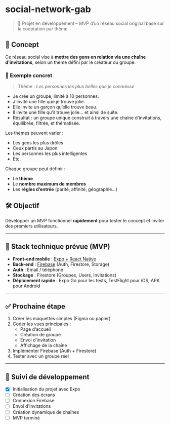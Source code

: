 # social-network-gab

> 🚧 Projet en développement – MVP d’un réseau social original basé sur la cooptation par thème

## 📱 Concept

Ce réseau social vise à **mettre des gens en relation via une chaîne d'invitations**, selon un thème défini par le créateur du groupe.

### 🔗 Exemple concret

> Thème : *Les personnes les plus belles que je connaisse*

- Je crée un groupe, limité à 10 personnes.
- J’invite une fille que je trouve jolie.
- Elle invite un garçon qu’elle trouve beau.
- Il invite une fille qu’il trouve jolie… et ainsi de suite.
- Résultat : un groupe unique construit à travers une chaîne d'invitations, équilibrée, filtrée, et thématisée.

Les thèmes peuvent varier :  
- Les gens les plus drôles
- Ceux partis au Japon
- Les personnes les plus intelligentes
- Etc.

Chaque groupe peut définir :
- Le **thème**
- Le **nombre maximum de membres**
- Les **règles d’entrée** (parité, affinité, géographie…)

## 🛠️ Objectif

Développer un MVP fonctionnel **rapidement** pour tester le concept et inviter des premiers utilisateurs.

---

## 🚀 Stack technique prévue (MVP)

- **Front-end mobile** : [Expo + React Native](https://expo.dev)
- **Back-end** : [Firebase](https://firebase.google.com) (Auth, Firestore, Storage)
- **Auth** : Email / téléphone
- **Stockage** : Firestore (Groupes, Users, Invitations)
- **Déploiement rapide** : Expo Go pour les tests, TestFlight pour iOS, APK pour Android

---

## ✅ Prochaine étape

1. Créer les maquettes simples (Figma ou papier)
2. Coder les vues principales :
   - Page d’accueil
   - Création de groupe
   - Envoi d’invitation
   - Affichage de la chaîne
3. Implémenter Firebase (Auth + Firestore)
4. Tester avec un groupe réel

---

## 🧪 Suivi de développement

- [x] Initialisation du projet avec Expo
- [ ] Création des écrans
- [ ] Connexion Firebase
- [ ] Envoi d'invitations
- [ ] Création dynamique de chaînes
- [ ] MVP terminé
